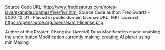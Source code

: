 Source Code URL: http://www.fredosaurus.com/notes-java/examples/games/five/five.html
Source Code author: Fred Swartz - 2006-12-01 - Placed in public domain
License URL: (MIT License) https://opensource.org/licenses/mit-license.php

Author of this Project: Chengzhu (Arnold) Duan
Modification made: enabling the undo button
Modification currently making: creating AI player using miniMaxing
